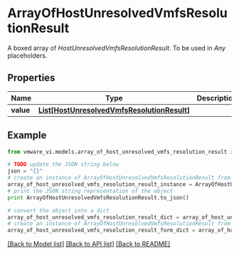 # ArrayOfHostUnresolvedVmfsResolutionResult

A boxed array of *HostUnresolvedVmfsResolutionResult*. To be used in *Any* placeholders. 

## Properties
Name | Type | Description | Notes
------------ | ------------- | ------------- | -------------
**value** | [**List[HostUnresolvedVmfsResolutionResult]**](HostUnresolvedVmfsResolutionResult.md) |  | 

## Example

```python
from vmware_vi.models.array_of_host_unresolved_vmfs_resolution_result import ArrayOfHostUnresolvedVmfsResolutionResult

# TODO update the JSON string below
json = "{}"
# create an instance of ArrayOfHostUnresolvedVmfsResolutionResult from a JSON string
array_of_host_unresolved_vmfs_resolution_result_instance = ArrayOfHostUnresolvedVmfsResolutionResult.from_json(json)
# print the JSON string representation of the object
print ArrayOfHostUnresolvedVmfsResolutionResult.to_json()

# convert the object into a dict
array_of_host_unresolved_vmfs_resolution_result_dict = array_of_host_unresolved_vmfs_resolution_result_instance.to_dict()
# create an instance of ArrayOfHostUnresolvedVmfsResolutionResult from a dict
array_of_host_unresolved_vmfs_resolution_result_form_dict = array_of_host_unresolved_vmfs_resolution_result.from_dict(array_of_host_unresolved_vmfs_resolution_result_dict)
```
[[Back to Model list]](../README.md#documentation-for-models) [[Back to API list]](../README.md#documentation-for-api-endpoints) [[Back to README]](../README.md)


